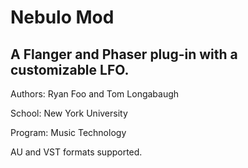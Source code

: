 Nebulo Mod
==========

A Flanger and Phaser plug-in with a customizable LFO.
-----------------------------------------------------

Authors: Ryan Foo and Tom Longabaugh

School: New York University

Program: Music Technology

AU and VST formats supported.
